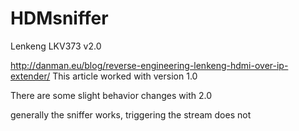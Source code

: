 HDMsniffer
==========

Lenkeng LKV373 v2.0

http://danman.eu/blog/reverse-engineering-lenkeng-hdmi-over-ip-extender/
This article worked with version 1.0 

There are some slight behavior changes with 2.0 

generally the sniffer works, triggering the stream does not

